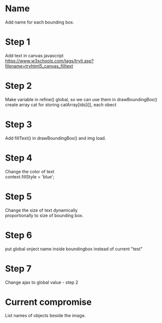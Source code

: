 # Name
Add name for each bounding box. 

# Step 1   
Add text in canvas javascript      
https://www.w3schools.com/tags/tryit.asp?filename=tryhtml5_canvas_filltext    

# Step 2    
Make variable in refine() global, so we can use them in drawBoundingBox()      
create array cat for storing catArray[ids[i]], each obect

# Step 3    
Add fillText() in drawBoundingBox() and img load.   


# Step 4  
Change the color of text    
context.fillStyle = 'blue';   

# Step 5    
Change the size of text dynamically    
proportionally to size of bounding box.      

# Step 6   
put global onject name inside boundingbox instead of current "test"    

# Step 7 
Change ajax to global value - step 2   

# Current compromise   
List names of objects beside the image.   
